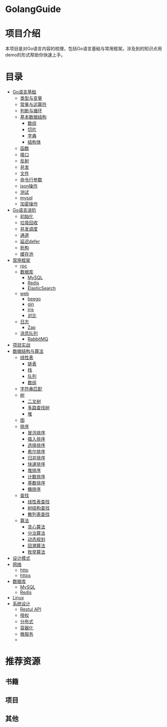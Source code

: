 # GolangGuide
# 项目介绍

本项目是对Go语言内容的梳理，包括Go语言基础与常用框架。涉及到的知识点用demo的形式帮助你快速上手。

# 目录

- <a href = "">Go语言基础</a>
  - <a href = "">类型与变量</a>
  - <a href = "">常量与运算符</a>
  - <a href = "">判断与循环</a>
  - <a href = "">基本数据结构</a>
    - <a href = "">数组</a>
    - <a href = "">切片</a>
    - <a href = "">字典</a>
    - <a href = "">结构体</a>
  - <a href = "">函数</a>
  - <a href = "">接口</a>
  - <a href = "">反射</a>
  - <a href = "">并发</a>
  - <a href = "">文件</a>
  - <a href = "">命令行参数</a>
  - <a href = "">json操作</a>
  - <a href = "">测试</a>
  - <a href = "">mysql</a>
  - <a href = "">加密操作</a>
- <a href = "">Go语言进阶</a>
  - <a href = "">初始化</a>
  - <a href = "">垃圾回收</a>
  - <a href = "">并发调度</a>
  - <a href = "">通道</a>
  - <a href = "">延迟defer</a>
  - <a href = "">析构</a>
  - <a href = "">缓存池</a>
- <a href = "">常用框架</a>
  - <a href = "">rpc</a>
  - <a href = "">数据库</a>
    - <a href = "">MySQL</a>
    - <a href = "">Redis</a>
    - <a href = "">ElasticSearch</a>
  - <a href = "">web</a>
    - <a href = "">beego</a>
    - <a href = "">gin</a>
    - <a href = "">iris</a>
    - <a href = "">对比</a>
  - <a href = "">日志</a>
    - <a href = "">Zap</a>
  - <a href = "">消息队列</a>
    - <a href = "">RabbitMQ</a>
- <a href = "">项目实战</a>
- <a href = "">数据结构与算法</a>
  - <a href = "">线性表</a>
    - <a href = "">链表</a>
    - <a href = "">栈</a>
    - <a href = "">队列</a>
    - <a href = "">数组</a>
  - <a href = "">字符串匹配</a>
  - <a href = "">树</a>
    - <a href = "">二叉树</a>
    - <a href = "">多路查找树</a>
    - <a href = "">堆</a>
  - <a href = "">图</a>
  - <a href = "">排序</a>
    - <a href = "">冒泡排序</a>
    - <a href = "">插入排序</a>
    - <a href = "">选择排序</a>
    - <a href = "">希尔排序</a>
    - <a href = "">归并排序</a>
    - <a href = "">快速排序</a>
    - <a href = "">堆排序</a>
    - <a href = "">计数排序</a>
    - <a href = "">基数排序</a>
    - <a href = "">桶排序</a>
  - <a href = "">查找</a>
    - <a href = "">线性表查找</a>
    - <a href = "">树结构查找</a>
    - <a href = "">散列表查找</a>
  - <a href = "">算法</a>
    - <a href = "">贪心算法</a>
    - <a href = "">分治算法</a>
    - <a href = "">动态规划</a>
    - <a href = "">回溯算法</a>
    - <a href = "">枚举算法</a>
- <a href = "">设计模式</a>
- <a href = "">网络</a>
  - <a href = "">http</a>
  - <a href = "">https</a>
- <a href = "">数据库</a>
  - <a href ="">MySQL</a>
  - <a href = "">Redis</a>
- <a href = "">Linux</a>
- <a href = "">系统设计</a>
  - <a href = "">Restul API</a>
  - <a href = "">授权</a>
  - <a href = "">分布式</a>
  - <a href = "">容器化</a>
  - <a href = "">微服务</a>
  - <a href = ""></a>

# 推荐资源

## 书籍



## 项目



## 其他